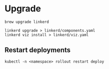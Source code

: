 # Upgrade

```
brew upgrade linkerd

linkerd upgrade > linkerd/components.yaml
linkerd viz install > linkerd/viz.yaml
```

## Restart deployments

```
kubectl -n <namespace> rollout restart deploy
```
